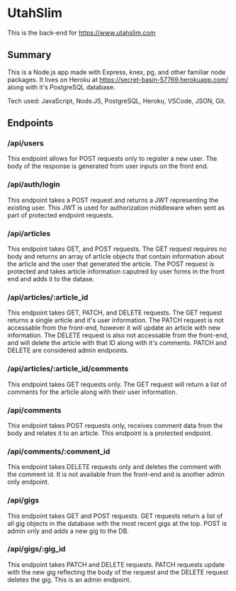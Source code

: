 # UtahSlim

This is the back-end for https://www.utahslim.com

## Summary

This is a Node.js app made with Express, knex, pg, and other familiar node packages. It lives on Heroku at https://secret-basin-57769.herokuapp.com/ along with it's PostgreSQL database.

Tech used: JavaScript, Node.JS, PostgreSQL, Heroku, VSCode, JSON, Git.

## Endpoints

### /api/users

This endpoint allows for POST requests only to register a new user. The body of the response is generated from user inputs on the front end.

### /api/auth/login

This endpoint takes a POST request and returns a JWT representing the existing user. This JWT is used for authorization middleware when sent as part of protected endpoint requests.

### /api/articles

This endpoint takes GET, and POST requests. The GET request requires no body and returns an array of article objects that contain information about the article and the user that generated the article. The POST request is protected and takes article information caputred by user forms in the front end and adds it to the datase.

### /api/articles/:article_id

This endpoint takes GET, PATCH, and DELETE requests. The GET request returns a single article and it's user information. The PATCH request is not accessable from the front-end, however it will update an article with new information. The DELETE request is also not accessable from the front-end, and will delete the article with that ID along with it's comments. PATCH and DELETE are considered admin endpoints.

### /api/articles/:article_id/comments

This endpoint takes GET requests only. The GET request will return a list of comments for the article along with their user information.

### /api/comments

This endpoint takes POST requests only, receives comment data from the body and relates it to an article. This endpoint is a protected endpoint.

### /api/comments/:comment_id

This endpoint takes DELETE requests only and deletes the comment with the comment id. It is not available from the front-end and is another admin only endpoint.

### /api/gigs

This endpoint takes GET and POST requests. GET requests return a list of all gig objects in the database with the most recent gigs at the top. POST is admin only and adds a new gig to the DB.

### /api/gigs/:gig_id

This endpoint takes PATCH and DELETE requests. PATCH requests update with the new gig reflecting the body of the request and the DELETE request deletes the gig. This is an admin endpoint.